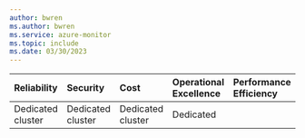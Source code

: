 ```yaml
---
author: bwren
ms.author: bwren
ms.service: azure-monitor
ms.topic: include
ms.date: 03/30/2023
---
```



| Reliability | Security | Cost | Operational Excellence | Performance Efficiency |
|:---|:---|:---|:---|:---|
| Dedicated cluster | Dedicated cluster | Dedicated cluster | Dedicated